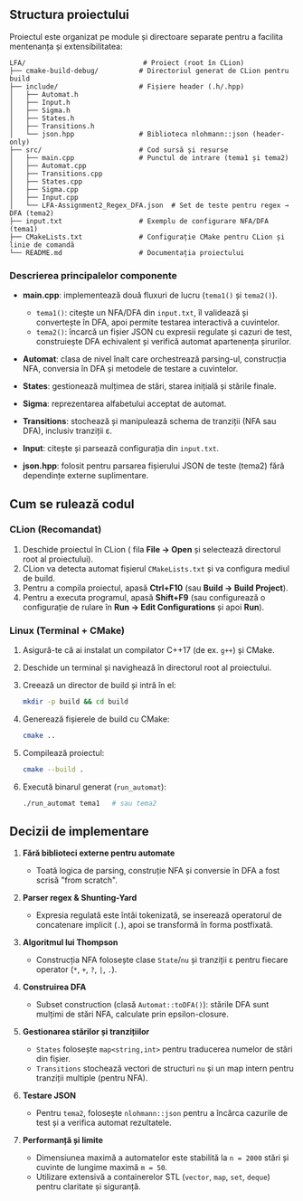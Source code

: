 ## Structura proiectului

Proiectul este organizat pe module și directoare separate pentru a facilita mentenanța și extensibilitatea:

```
LFA/                             # Proiect (root în CLion)
├── cmake-build-debug/          # Directoriul generat de CLion pentru build
├── include/                    # Fișiere header (.h/.hpp)
│   ├── Automat.h
│   ├── Input.h
│   ├── Sigma.h
│   ├── States.h
│   ├── Transitions.h
│   └── json.hpp                # Biblioteca nlohmann::json (header-only)
├── src/                        # Cod sursă și resurse
│   ├── main.cpp                # Punctul de intrare (tema1 și tema2)
│   ├── Automat.cpp
│   ├── Transitions.cpp
│   ├── States.cpp
│   ├── Sigma.cpp
│   ├── Input.cpp
│   └── LFA-Assignment2_Regex_DFA.json  # Set de teste pentru regex → DFA (tema2)
├── input.txt                   # Exemplu de configurare NFA/DFA (tema1)
├── CMakeLists.txt              # Configurație CMake pentru CLion și linie de comandă
└── README.md                   # Documentația proiectului
```

### Descrierea principalelor componente

* **main.cpp**: implementează două fluxuri de lucru (`tema1()` și `tema2()`).

  * `tema1()`: citește un NFA/DFA din `input.txt`, îl validează și convertește în DFA, apoi permite testarea interactivă a cuvintelor.
  * `tema2()`: încarcă un fișier JSON cu expresii regulate și cazuri de test, construiește DFA echivalent și verifică automat apartenența șirurilor.
* **Automat**: clasa de nivel înalt care orchestrează parsing-ul, construcția NFA, conversia în DFA și metodele de testare a cuvintelor.
* **States**: gestionează mulțimea de stări, starea inițială și stările finale.
* **Sigma**: reprezentarea alfabetului acceptat de automat.
* **Transitions**: stochează și manipulează schema de tranziții (NFA sau DFA), inclusiv tranziții ε.
* **Input**: citește și parsează configurația din `input.txt`.
* **json.hpp**: folosit pentru parsarea fișierului JSON de teste (tema2) fără dependințe externe suplimentare.

## Cum se rulează codul

### CLion (Recomandat)

1. Deschide proiectul în CLion (
   fila **File → Open** și selectează directorul root al proiectului).
2. CLion va detecta automat fișierul `CMakeLists.txt` și va configura mediul de build.
3. Pentru a compila proiectul, apasă **Ctrl+F10** (sau **Build → Build Project**).
4. Pentru a executa programul, apasă **Shift+F9** (sau configurează o configurație de rulare în **Run → Edit Configurations** și apoi **Run**).

### Linux (Terminal + CMake)

1. Asigură-te că ai instalat un compilator C++17 (de ex. `g++`) și CMake.
2. Deschide un terminal și navighează în directorul root al proiectului.
3. Creează un director de build și intră în el:

   ```bash
   mkdir -p build && cd build
   ```
4. Generează fișierele de build cu CMake:

   ```bash
   cmake ..
   ```
5. Compilează proiectul:

   ```bash
   cmake --build .
   ```
6. Execută binarul generat (`run_automat`):

   ```bash
   ./run_automat tema1   # sau tema2
   ```
## Decizii de implementare

1. **Fără biblioteci externe pentru automate**

   * Toată logica de parsing, construție NFA și conversie în DFA a fost scrisă "from scratch".

2. **Parser regex & Shunting-Yard**

   * Expresia regulată este întâi tokenizată, se inserează operatorul de concatenare implicit (`.`), apoi se transformă în forma postfixată.

3. **Algoritmul lui Thompson**

   * Construcția NFA folosește clase `State`/`nu` și tranziții ε pentru fiecare operator (`*`, `+`, `?`, `|`, `.`).

4. **Construirea DFA**

   * Subset construction (clasă `Automat::toDFA()`): stările DFA sunt mulțimi de stări NFA, calculate prin epsilon-closure.

5. **Gestionarea stărilor și tranzițiilor**

   * `States` folosește `map<string,int>` pentru traducerea numelor de stări din fișier.
   * `Transitions` stochează vectori de structuri `nu` și un map intern pentru tranziții multiple (pentru NFA).

6. **Testare JSON**

   * Pentru `tema2`, folosește `nlohmann::json` pentru a încărca cazurile de test și a verifica automat rezultatele.

7. **Performanță și limite**

   * Dimensiunea maximă a automatelor este stabilită la `n = 2000` stări și cuvinte de lungime maximă `m = 50`.
   * Utilizare extensivă a containerelor STL (`vector`, `map`, `set`, `deque`) pentru claritate și siguranță.


